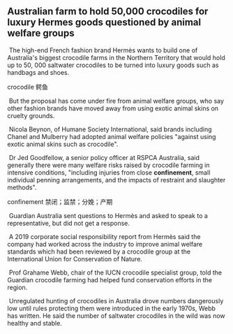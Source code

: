 ## Australian farm to hold 50,000 crocodiles for luxury Hermes goods questioned by animal welfare groups

​		The high-end French fashion brand Hermès wants to build one of Australia's biggest crocodile farms in the Northern Territory that would hold up to 50, 000 saltwater crocodiles to be turned into luxury goods such as handbags and shoes.

crocodile  鳄鱼

​		But the proposal has come under fire from animal welfare groups, who say other fashion brands have moved away from using exotic animal skins on cruelty grounds.

​		Nicola Beynon, of Humane Society International, said brands including Chanel and Mulberry had adopted animal welfare policies "against using exotic animal skins such as crocodile".

​		Dr Jed Goodfellow, a senior policy officer at RSPCA Australia, said generally there were many welfare risks raised by crocodile farming in intensive conditions, "including injuries from close **confinement**, small individual penning arrangements, and the impacts of restraint and slaughter methods".

confinement  禁闭；监禁；分娩；产期

​		Guardian Australia sent questions to Hermès and asked to speak to a representative, but did not get a response.

​		A 2019 corporate social responsibility report from Hermès said the company had worked across the industry to improve animal welfare standards which had been reviewed by a crocodile group at the International Union for Conservation of Nature.

​		Prof Grahame Webb, chair of the IUCN crocodile specialist group, told the Guardian crocodile farming had helped fund conservation efforts in the region.

​		Unregulated hunting of crocodiles in Australia drove numbers dangerously low until rules protecting them were introduced in the early 1970s, Webb has written. He said the number of saltwater crocodiles in the wild was now healthy and stable.